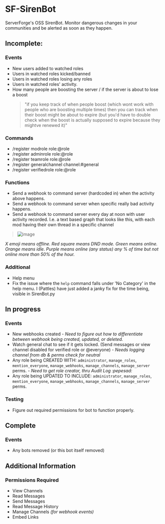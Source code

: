# SF-SirenBot
ServerForge's OSS SirenBot. Monitor dangerous changes in your communities and be alerted as soon as they happen.

## Incomplete:
### Events
* New users added to watched roles
* Users in watched roles kicked/banned
* Users in watched roles losing any roles
* Users in watched roles' activity.
* How many people are boosting the server / if the server is about to lose a boost
    > "if you keep track of when people boost (which wont work with people who are boosting multiple times) then you can track when their boost might be about to expire (but you'd have to double check when the boost is actually supposed to expire because they mightve renewed it)"

### Commands
* /register modrole role:@role
* /register adminrole role:@role
* /register teamrole role:@role
* /register generalchannel channel:#general
* /register verifiedrole role:@role

### Functions
* Send a webhook to command server (hardcoded in) when the activity above happens.
* Send a webhook to command server when specific really bad activity happens.
* Send a webhook to command server every day at noon with user activity recorded. I.e. a text based graph that looks like this, with each mod having their own thread in a specific channel

> ![image](https://user-images.githubusercontent.com/57507687/217126127-9deee77d-3df3-4e3d-baef-0bff8cb2a7f5.png)

*X emoji means offline. Red square means DND mode. Green means online. Orange means idle. Purple means online (any status) any % of time but not online more than 50% of the hour.*

### Additional
* Help menu
* Fix the issue where the `help` command falls under 'No Category' in the help menu. I (Pattles) have just added a janky fix for the time being, visible in SirenBot.py

## In progress
### Events
* New webhooks created - *Need to figure out how to differentiate between webhook being created, updated, or deleted.*
* Watch general chat to see if it gets locked. (Send messages or view channel disabled for verified role or @everyone) - *Needs logging channel from db & perms check for neutral*
* Any role being CREATED WITH: `administrator`, `manage_roles`, `mention_everyone`, `manage_webhooks`, `manage_channels`, `manage_server` perms. - *Need to get role creator, thru Audit Log :pepesad:*
* Any role being UPDATED TO INCLUDE: `administrator`, `manage_roles`, `mention_everyone`, `manage_webhooks`, `manage_channels`, `manage_server` perms.

### Testing
* Figure out required permissions for bot to function properly.

## Complete
### Events
* Any bots removed (or this bot itself removed)

## Additional Information
### Permissions Required
* View Channels
* Read Messages
* Send Messages
* Read Message History
* Manage Channels *(for webhook events)*
* Embed Links 